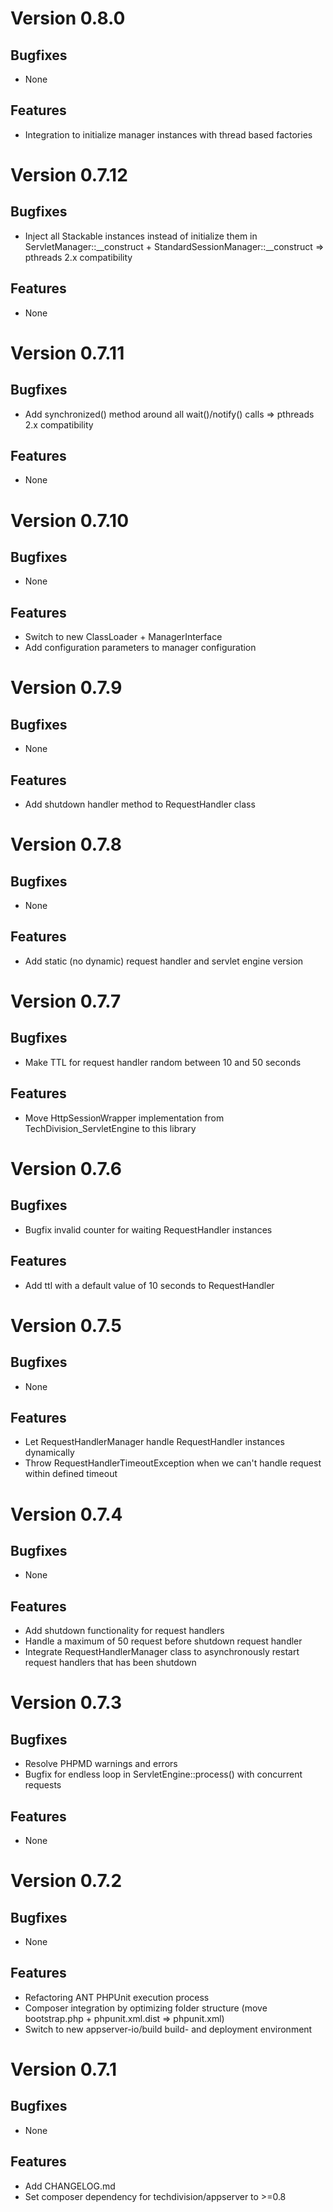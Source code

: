 # Version 0.8.0

## Bugfixes

* None

## Features

* Integration to initialize manager instances with thread based factories

# Version 0.7.12

## Bugfixes

* Inject all Stackable instances instead of initialize them in ServletManager::__construct + StandardSessionManager::__construct => pthreads 2.x compatibility

## Features

* None

# Version 0.7.11

## Bugfixes

* Add synchronized() method around all wait()/notify() calls => pthreads 2.x compatibility

## Features

* None

# Version 0.7.10

## Bugfixes

* None

## Features

* Switch to new ClassLoader + ManagerInterface
* Add configuration parameters to manager configuration

# Version 0.7.9

## Bugfixes

* None

## Features

* Add shutdown handler method to RequestHandler class

# Version 0.7.8

## Bugfixes

* None

## Features

* Add static (no dynamic) request handler and servlet engine version

# Version 0.7.7

## Bugfixes

* Make TTL for request handler random between 10 and 50 seconds

## Features

* Move HttpSessionWrapper implementation from TechDivision_ServletEngine to this library

# Version 0.7.6

## Bugfixes

* Bugfix invalid counter for waiting RequestHandler instances

## Features

* Add ttl with a default value of 10 seconds to RequestHandler

# Version 0.7.5

## Bugfixes

* None

## Features

* Let RequestHandlerManager handle RequestHandler instances dynamically
* Throw RequestHandlerTimeoutException when we can't handle request within defined timeout

# Version 0.7.4

## Bugfixes

* None

## Features

* Add shutdown functionality for request handlers
* Handle a maximum of 50 request before shutdown request handler
* Integrate RequestHandlerManager class to asynchronously restart request handlers that has been shutdown

# Version 0.7.3

## Bugfixes

* Resolve PHPMD warnings and errors
* Bugfix for endless loop in ServletEngine::process() with concurrent requests

## Features

* None

# Version 0.7.2

## Bugfixes

* None

## Features

* Refactoring ANT PHPUnit execution process
* Composer integration by optimizing folder structure (move bootstrap.php + phpunit.xml.dist => phpunit.xml)
* Switch to new appserver-io/build build- and deployment environment

# Version 0.7.1

## Bugfixes

* None

## Features

* Add CHANGELOG.md
* Set composer dependency for techdivision/appserver to >=0.8
